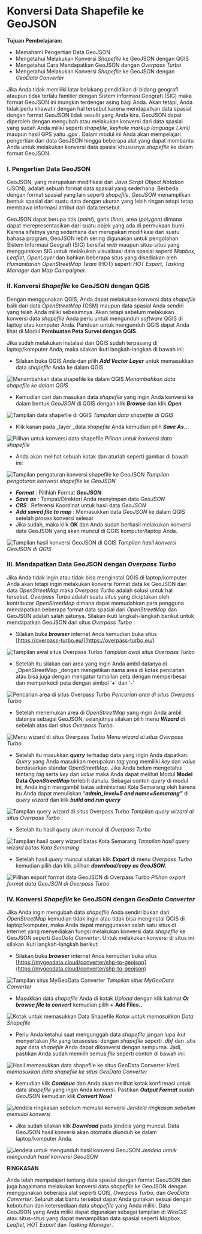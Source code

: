 ﻿# Konversi Data Shapefile ke GeoJSON

**Tujuan Pembelajaran:**
*   Memahami Pengertian Data GeoJSON
*   Mengetahui Melakukan Konversi _Shapefile_ ke GeoJSON dengan QGIS
*   Mengetahui Cara Mendapatkan GeoJSON dengan _Overpass Turbo_
*   Mengetahui Melakukan Konversi _Shapefile_ ke GeoJSON dengan _GeoData Converter_

Jika Anda tidak memiliki latar belakang pendidikan di bidang geografi ataupun tidak terlalu familier dengan Sistem Informasi Geografi (SIG) maka format GeoJSON ini mungkin terdengar asing bagi Anda. Akan tetapi, Anda tidak perlu khawatir dengan hal tersebut karena mendapatkan data spasial dengan format GeoJSON tidak sesulit yang Anda kira. GeoJSON dapat diperoleh dengan mengubah atau melakukan konversi dari data spasial yang sudah Anda miliki seperti _shapefile_, _keyhole markup language (.kml)_ maupun hasil GPS yaitu _.gpx_ . Dalam modul ini Anda akan mempelajari pengertian dari data GeoJSON hingga beberapa alat yang dapat membantu Anda untuk melakukan konversi data spasial khususnya _shapefile_ ke dalam format GeoJSON.

### **I. Pengertian Data GeoJSON**

GeoJSON, yang merupakan modifikasi dari _Java Script Object Notation_ (JSON), adalah sebuah format data spasial yang sederhana. Berbeda dengan format spasial yang lain seperti _shapefile_, _GeoJSON_ menampilkan bentuk spasial dari suatu data dengan ukuran yang lebih ringan tetapi tetap membawa informasi atribut dari data tersebut. 
 
GeoJSON dapat berupa titik (_point_), garis (_line_), area (_polygon_) dimana dapat merepresentasikan dari suatu objek yang ada di permukaan bumi. Karena sifatnya yang sederhana dan merupakan modifikasi dari suatu bahasa program, GeoJSON lebih sering digunakan untuk pengolahan Sistem Informasi Geografi (SIG) bersifat _web_ maupun situs-situs yang menggunakan SIG untuk melakukan visualisasi data spasial seperti _Mapbox, Leaflet, OpenLayer_ dan bahkan beberapa situs yang disediakan oleh _Humanitarian OpenStreetMap Team_ (HOT) seperti _HOT Export, Tasking Manager_ dan _Map Campaigner._

### **II. Konversi _Shapefile_ ke GeoJSON dengan QGIS**

Dengan menggunakan QGIS, Anda dapat melakukan konversi data _shapefile_ baik dari data _OpenStreetMap_ (OSM) maupun data spasial Anda sendiri yang telah Anda miliki sebelumnya. Akan tetapi sebelum melakukan konversi data _shapefile_ Anda perlu untuk mengunduh _software_ QGIS di laptop atau komputer Anda. Panduan untuk mengunduh QGIS dapat Anda lihat di Modul **Pembuatan Peta Survei dengan QGIS**.

Jika sudah melakukan instalasi dan QGIS sudah terpasang di laptop/komputer Anda, maka silakan ikuti langkah-langkah di bawah ini:

*   Silakan buka QGIS Anda dan pilih **_Add Vector Layer_** untuk memasukkan data _shapefile_ Anda ke dalam QGIS.

![Menambahkan data shapefile ke dalam QGIS](../images/1001_shapefile_di_qgis.PNG "Menambahkan data shapefile ke dalam QGIS")
_Menambahkan data shapefile ke dalam QGIS_

*   Kemudian cari dan masukan data _shapefile_ yang ingin Anda konversi ke dalam bentuk  _GeoJSON_ di QGIS dengan klik **_Browse_** dan klik **_Open_**

![Tampilan data shapefile di QGIS](../images/1002_shapefile_di_qgis_b.PNG "Tampilan data shapefile di QGIS")
_Tampilan data shapefile di QGIS_



*   Klik kanan pada _layer _data _shapefile_ Anda kemudian pilih **_Save As..._**

![Pilihan untuk konversi data shapefile](../images/1003_shapefile_di_qgis_c.PNG "Pilihan untuk konversi data shapefile")
_Pilihan untuk konversi data shapefile_

*   Anda akan melihat sebuah kotak dan aturlah seperti gambar di bawah ini:

![Tampilan pengaturan konversi shapefile ke GeoJSON](../images/1004_pengaturan_geojson_di_qgis.PNG "Tampilan pengaturan konversi shapefile ke GeoJSON")
_Tampilan pengaturan konversi shapefile ke GeoJSON_

*   **_Format_** : Pilihlah Format **_GeoJSON_**
*   **_Save as_** : Tempat/Direktori Anda menyimpan data _GeoJSON_
*   **_CRS_** : Referensi Koordinat untuk hasil data _GeoJSON_
*   **_Add saved file to map_** : Memasukkan data _GeoJSON_ ke dalam QGIS setelah proses konversi selesai
*   Jika sudah, maka klik **OK** dan Anda sudah berhasil melakukan konversi data GeoJSON yang akan muncul di QGIS komputer/laptop Anda.

![Tampilan hasil konversi GeoJSON di QGIS](../images/1005_hasil_geojson_di_qgis.PNG "Tampilan hasil konversi GeoJSON di QGIS")
_Tampilan hasil konversi GeoJSON di QGIS_

### **III. Mendapatkan Data GeoJSON dengan _Overpass Turbo_**

Jika Anda tidak ingin atau tidak bisa menginstal QGIS di laptop/komputer Anda akan tetapi ingin melakukan konversi format data ke GeoJSON dari data _OpenStreetMap_ maka _Overpass Turbo_ adalah solusi untuk hal tersebut. _Overpass Turbo_ adalah suatu situs yang diciptakan oleh kontributor _OpenStreetMap_ dimana dapat memudahkan para pengguna mendapatkan beberapa format data spasial dari _OpenStreetMap_ dan GeoJSON adalah salah satunya. Silakan ikuti langkah-langkah berikut untuk mendapatkan GeoJSON dari situs _Overpass Turbo_ :

*   Silakan buka **_browser_** internet Anda kemudian buka situs [https://overpass-turbo.eu/](https://overpass-turbo.eu/) 

![Tampilan awal situs Overpass Turbo](../images/1006_overpass_1.PNG "Tampilan awal situs Overpass Turbo")
_Tampilan awal situs Overpass Turbo_

*   Setelah itu silakan cari area yang ingin Anda ambil datanya di _OpenStreetMap _dengan mengetikan nama area di kotak pencarian atau bisa juga dengan mengatur tampilan peta dengan memperbesar dan memperkecil peta dengan simbol ‘**+**' dan ‘**-**’

![Pencarian area di situs Overpass Turbo](../images/1007_overpass_2.PNG "Pencarian area di situs Overpass Turbo")
_Pencarian area di situs Overpass Turbo_

*   Setelah menemukan area di _OpenStreetMap_ yang ingin Anda ambil datanya sebagai GeoJSON, selanjutnya silakan pilih menu **_Wizard_** di sebelah atas dari situs _Overpass Turbo_.

![Menu wizard di situs Overpass Turbo](../images/1008_overpass_3.PNG "Menu wizard di situs Overpass Turbo")
_Menu wizard di situs Overpass Turbo_

*   Setelah itu masukkan **_query_** terhadap data yang ingin Anda dapatkan. _Query_ yang Anda masukkan merupakan _tag_ yang memiliki _key_ dan _value_ berdasarkan standar _OpenStreetMap_. Jika Anda belum mengetahui tentang _tag_ serta _key_ dan _value_ maka Anda dapat melihat Modul **Model Data _OpenStreetMap_** terlebih dahulu. Sebagai contoh _query_ di modul ini, Anda ingin mengambil batas administrasi Kota Semarang oleh karena itu Anda dapat menuliskan “**_admin_level=5 and name=Semarang”_** di _query wizard_ dan klik **_build and run query_**

![Tampilan query wizard di situs Overpass Turbo](../images/1009_overpass_4.PNG "Tampilan query wizard di situs Overpass Turbo")
_Tampilan query wizard di situs Overpass Turbo_

*   Setelah itu hasil _query_ akan muncul di _Overpass Turbo_

![Tampilan hasil query wizard batas Kota Semarang](../images/1010_overpass_5.PNG "Tampilan hasil query wizard batas Kota Semarang")
_Tampilan hasil query wizard batas Kota Semarang_

*   Setelah hasil _query_ muncul silakan klik **_Export_** di menu _Overpass Turbo_ kemudian pilih dan klik pilihan **_download/copy as GeoJSON._**

![Pilihan export format data GeoJSON di Overpass Turbo](../images/1011_overpass_6.PNG "Pilihan export format data GeoJSON di Overpass Turbo")
_Pilihan export format data GeoJSON di Overpass Turbo_


### **IV. Konversi _Shapefile_ ke GeoJSON dengan _GeoData Converter_**

Jika Anda ingin mengubah data _shapefile_ Anda sendiri bukan dari _OpenStreetMap_ kemudian tidak ingin atau tidak bisa menginstal QGIS di laptop/komputer, maka Anda dapat menggunakan salah satu situs di internet yang menyediakan fungsi melakukan konversi data _shapefile_ ke GeoJSON seperti _GeoData Converter_. Untuk melakukan konversi di situs ini silakan ikuti langkah-langkah berikut:

*   Silakan buka **_browser_** internet Anda kemudian buka situs [https://mygeodata.cloud/converter/shp-to-geojson](https://mygeodata.cloud/converter/shp-to-geojson) 

![Tampilan situs MyGeoData Converter](../images/1012_geojson_converter_1.PNG "Tampilan situs MyGeoData Converter")
_Tampilan situs MyGeoData Converter_

*   Masukkan data _shapefile_ Anda di kotak _Upload_ dengan klik kalimat **_Or browse file to convert_** kemudian pilih **+** **Add Files..**

![Kotak untuk memasukkan Data Shapefile](../images/1013_geojson_converter_2.PNG "Kotak untuk memasukkan Data Shapefile")
_Kotak untuk memasukkan Data Shapefile_

*   Perlu Anda ketahui saat mengunggah data _shapefile_ jangan lupa ikut menyertakan _file_ yang terasosiasi dengan _shapefile_ seperti _.dbf_ dan _.shx_ agar data _shapefile_ Anda dapat dikonversi dengan sempurna. Jadi,  pastikan Anda sudah memilih semua _file_ seperti contoh di bawah ini:

![Hasil memasukkan data shapefile ke situs GeoData Converter](../images/1014_geojson_converter_3.PNG "Hasil memasukkan data shapefile ke situs GeoData Converter")
_Hasil memasukkan data shapefile ke situs GeoData Converter_

*   Kemudian klik **_Continue_** dan Anda akan melihat kotak konfirmasi untuk data _shapefile_ yang ingin Anda konversi. Pastikan **_Output Format_** sudah _GeoJSON_ kemudian klik **_Convert Now!_**

![Jendela ringkasan sebelum memulai konversi](../images/1015_geojson_converter_4.PNG "Jendela ringkasan sebelum memulai konversi")
_Jendela ringkasan sebelum memulai konversi_


*   Jika sudah silakan klik **_Download_** pada jendela yang muncul. Data GeoJSON hasil konversi akan otomatis diunduh ke dalam laptop/komputer Anda.

![Jendela untuk mengunduh hasil konversi GeoJSON](../images/1016_geojson_converter_5.PNG "Jendela untuk mengunduh hasil konversi GeoJSON")
_Jendela untuk mengunduh hasil konversi GeoJSON_

**RINGKASAN**

Anda telah mempelajari tentang data spasial dengan format GeoJSON dan juga bagaimana melakukan konversi data _shapefile_ ke GeoJSON dengan menggunakan beberapa alat seperti QGIS, _Overpass Turbo,_ dan _GeoData Converter_. Seluruh alat bantu tersebut dapat Anda gunakan sesuai dengan kebutuhan dan ketersediaan data _shapefile_ yang Anda miliki. Data GeoJSON yang Anda miliki dapat digunakan sebagai tampilan di _WebGIS_ atau situs-situs yang dapat menampilkan data spasial seperti _Mapbox, Leaflet, HOT Export_ dan _Tasking Manager_.
